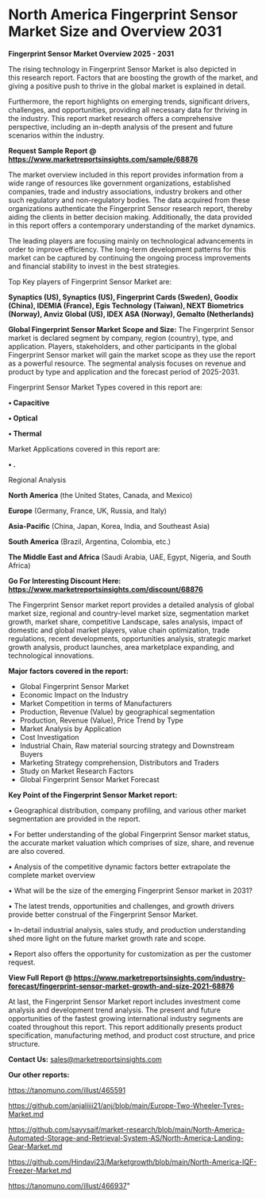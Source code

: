 # North America Fingerprint Sensor Market Size and Overview 2031

<Strong> Fingerprint Sensor Market Overview 2025 - 2031</strong>

The rising technology in Fingerprint Sensor Market is also depicted in this research report. Factors that are boosting the growth of the market, and giving a positive push to thrive in the global market is explained in detail.

Furthermore, the report highlights on emerging trends, significant drivers, challenges, and opportunities, providing all necessary data for thriving in the industry. This report market research offers a comprehensive perspective, including an in-depth analysis of the present and future scenarios within the industry.

<strong>Request Sample Report @ <a href=https://www.marketreportsinsights.com/sample/68876>https://www.marketreportsinsights.com/sample/68876</a></strong>

The market overview included in this report provides information from a wide range of resources like government organizations, established companies, trade and industry associations, industry brokers and other such regulatory and non-regulatory bodies. The data acquired from these organizations authenticate the Fingerprint Sensor research report, thereby aiding the clients in better decision making. Additionally, the data provided in this report offers a contemporary understanding of the market dynamics.

The leading players are focusing mainly on technological advancements in order to improve efficiency. The long-term development patterns for this market can be captured by continuing the ongoing process improvements and financial stability to invest in the best strategies.

Top Key players of Fingerprint Sensor Market are:

<strong>Synaptics (US), Synaptics (US), Fingerprint Cards (Sweden), Goodix (China), IDEMIA (France), Egis Technology (Taiwan), NEXT Biometrics (Norway), Anviz Global (US), IDEX ASA (Norway), Gemalto (Netherlands)</strong>

<strong><b>Global Fingerprint Sensor Market Scope and Size:</b></strong>
The Fingerprint Sensor market is declared segment by company, region (country), type, and application. Players, stakeholders, and other participants in the global Fingerprint Sensor market will gain the market scope as they use the report as a powerful resource. The segmental analysis focuses on revenue and product by type and application and the forecast period of 2025-2031.

Fingerprint Sensor Market Types covered in this report are:

<strong>• Capacitive

• Optical

• Thermal</strong>

Market Applications covered in this report are:

<strong>• .</strong> 

Regional Analysis

<strong>North America</strong> (the United States, Canada, and Mexico)

<strong>Europe</strong> (Germany, France, UK, Russia, and Italy)

<strong>Asia-Pacific</strong> (China, Japan, Korea, India, and Southeast Asia)

<strong>South America</strong> (Brazil, Argentina, Colombia, etc.)

<strong>The Middle East and Africa</strong> (Saudi Arabia, UAE, Egypt, Nigeria, and South Africa)

<strong>Go For Interesting Discount Here: <a href=https://www.marketreportsinsights.com/discount/68876>https://www.marketreportsinsights.com/discount/68876</a></strong>

The Fingerprint Sensor market report provides a detailed analysis of global market size, regional and country-level market size, segmentation market growth, market share, competitive Landscape, sales analysis, impact of domestic and global market players, value chain optimization, trade regulations, recent developments, opportunities analysis, strategic market growth analysis, product launches, area marketplace expanding, and technological innovations.

<strong><b>Major factors covered in the report:</b></strong>
<ul>
  <li>Global Fingerprint Sensor Market </li>
  <li>Economic Impact on the Industry</li>
  <li>Market Competition in terms of Manufacturers</li>
  <li>Production, Revenue (Value) by geographical segmentation</li>
  <li>Production, Revenue (Value), Price Trend by Type</li>
  <li>Market Analysis by Application</li>
  <li>Cost Investigation</li>
  <li>Industrial Chain, Raw material sourcing strategy and Downstream Buyers</li>
  <li>Marketing Strategy comprehension, Distributors and Traders</li>
  <li>Study on Market Research Factors</li>
  <li>Global Fingerprint Sensor Market Forecast</li>
</ul>

<strong><b>Key Point of the Fingerprint Sensor Market report:</b></strong>

• Geographical distribution, company profiling, and various other market segmentation are provided in the report.

• For better understanding of the global Fingerprint Sensor market status, the accurate market valuation which comprises of size, share, and revenue are also covered.

• Analysis of the competitive dynamic factors better extrapolate the complete market overview

• What will be the size of the emerging Fingerprint Sensor market in 2031?

• The latest trends, opportunities and challenges, and growth drivers provide better construal of the Fingerprint Sensor Market.

• In-detail industrial analysis, sales study, and production understanding shed more light on the future market growth rate and scope.

• Report also offers the opportunity for customization as per the customer request.

<strong><b>View Full Report @ <a href=https://www.marketreportsinsights.com/industry-forecast/fingerprint-sensor-market-growth-and-size-2021-68876>https://www.marketreportsinsights.com/industry-forecast/fingerprint-sensor-market-growth-and-size-2021-68876</a></b></strong>


At last, the Fingerprint Sensor Market report includes investment come analysis and development trend analysis. The present and future opportunities of the fastest growing international industry segments are coated throughout this report. This report additionally presents product specification, manufacturing method, and product cost structure, and price structure.

<strong>Contact Us:</strong>
sales@marketreportsinsights.com

<strong>Our other reports:</strong>

<a href=https://tanomuno.com/illust/465591>https://tanomuno.com/illust/465591</a>

<a href=https://github.com/anjaliiii21/anj/blob/main/Europe-Two-Wheeler-Tyres-Market.md>https://github.com/anjaliiii21/anj/blob/main/Europe-Two-Wheeler-Tyres-Market.md</a>

<a href=https://github.com/sayysaif/market-research/blob/main/North-America-Automated-Storage-and-Retrieval-System-AS/North-America-Landing-Gear-Market.md>https://github.com/sayysaif/market-research/blob/main/North-America-Automated-Storage-and-Retrieval-System-AS/North-America-Landing-Gear-Market.md</a>

<a href=https://github.com/Hindavi23/Marketgrowth/blob/main/North-America-IQF-Freezer-Market.md>https://github.com/Hindavi23/Marketgrowth/blob/main/North-America-IQF-Freezer-Market.md</a>

<a href=https://tanomuno.com/illust/466937>https://tanomuno.com/illust/466937</a>"
